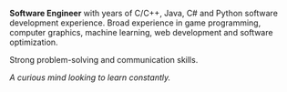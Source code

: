 **Software Engineer** with years of C/C++, Java, C# and Python software development
experience. Broad experience in game programming, computer graphics, machine learning,
web development and software optimization.

Strong problem-solving and communication skills.

_A curious mind looking to learn constantly._
